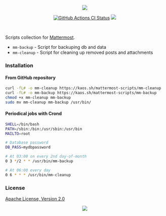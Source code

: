 <p align="center"><a href="#readme"><img src="https://gh.kaos.st/mattermost-scripts.svg"/></a></p>

<p align="center">
  <a href="https://kaos.sh/w/mattermost-scripts/ci"><img src="https://kaos.sh/w/mattermost-scripts/ci.svg" alt="GitHub Actions CI Status" /></a>
  <a href="#license"><img src="https://gh.kaos.st/apache2.svg"></a>
</p>

<br/>

Scripts collection for [Mattermost](https://mattermost.com).

* `mm-backup` - Script for backuping db and data
* `mm-cleanup` - Script for cleaning up removed posts and attachments


### Installation

#### From GitHub repository

```bash
curl -fL# -o mm-cleanup https://kaos.sh/mattermost-scripts/mm-cleanup
curl -fL# -o mm-backup https://kaos.sh/mattermost-scripts/mm-backup
chmod +x mm-cleanup mm-backup
sudo mv mm-cleanup mm-backup /usr/bin/
```

#### Periodical jobs with Crond

```bash
SHELL=/bin/bash
PATH=/sbin:/bin:/usr/sbin:/usr/bin
MAILTO=root

# Database password
DB_PASS=mydbpassword

# At 03:00 on every 2nd day-of-month
0 3 */2 * * /usr/bin/mm-backup

# At 06:00 every day
0 6 * * * /usr/bin/mm-cleanup
```

### License

[Apache License, Version 2.0](https://www.apache.org/licenses/LICENSE-2.0)

<p align="center"><a href="https://essentialkaos.com"><img src="https://gh.kaos.st/ekgh.svg"/></a></p>
